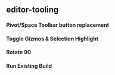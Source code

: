 ## editor-tooling

#### Pivot/Space Toolbar button replacement
#### Toggle Gizmos & Selection Highlight
#### Rotate 90
#### Run Existing Build
